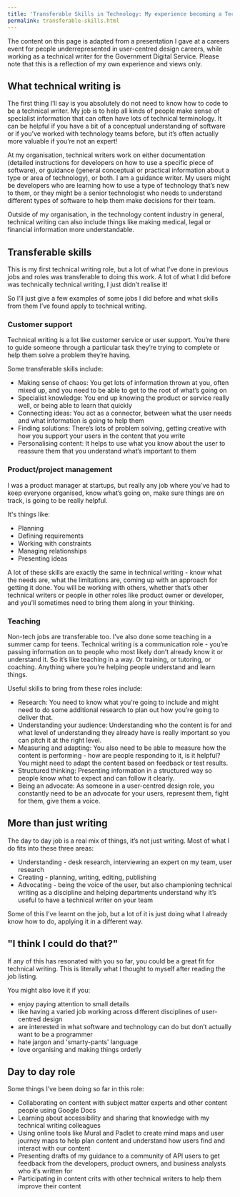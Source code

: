 ```yaml
---
title: 'Transferable Skills in Technology: My experience becoming a Technical Writer'
permalink: transferable-skills.html
---
```


<link rel="stylesheet" href="/../style.css">

The content on this page is adapted from a presentation I gave at a careers event for people underrepresented in user-centred design careers, while working as a technical writer for the Government Digital Service. Please note that this is a reflection of my own experience and views only.  

## What technical writing is
The first thing I’ll say is you absolutely do not need to know how to code to be a technical writer. My job is to help all kinds of people make sense of specialist information that can often have lots of technical terminology. It can be helpful if you have a bit of a conceptual understanding of software or if you’ve worked with technology teams before, but it’s often actually more valuable if you’re not an expert! 

At my organisation, technical writers work on either documentation (detailed instructions for developers on how to use a specific piece of software), or guidance (general conceptual or practical information about a type or area of technology), or both. I am a guidance writer. My users might be developers who are learning how to use a type of technology that’s new to them, or they might be a senior technologist who needs to understand different types of software to help them make decisions for their team.

Outside of my organisation, in the technology content industry in general, technical writing can also include things like making medical, legal or financial information more understandable.

## Transferable skills
This is my first technical writing role, but a lot of what I’ve done in previous jobs and roles was transferable to doing this work. A lot of what I did before was technically technical writing, I just didn’t realise it! 

So I’ll just give a few examples of some jobs I did before and what skills from them I’ve found apply to technical writing. 

### Customer support 
Technical writing is a lot like customer service or user support. You’re there to guide someone through a particular task they’re trying to complete or help them solve a problem they’re having. 

Some transferable skills include:

- Making sense of chaos: You get lots of information thrown at you, often mixed up, and you need to be able to get to the root of what’s going on
- Specialist knowledge: You end up knowing the product or service really well, or being able to learn that quickly
- Connecting ideas: You act as a connector, between what the user needs and what information is going to help them
- Finding solutions: There’s lots of problem solving, getting creative with how you support your users in the content that you write
- Personalising content: It helps to use what you know about the user to reassure them that you understand what’s important to them

### Product/project management

I was a product manager at startups, but really any job where you’ve had to keep everyone organised, know what’s going on, make sure things are on track, is going to be really helpful. 

It's things like:

- Planning
- Defining requirements
- Working with constraints
- Managing relationships
- Presenting ideas

A lot of these skills are exactly the same in technical writing - know what the needs are, what the limitations are, coming up with an approach for getting it done. You will be working with others, whether that’s other technical writers or people in other roles like product owner or developer, and you’ll sometimes need to bring them along in your thinking. 

### Teaching

Non-tech jobs are transferable too. I’ve also done some teaching in a summer camp for teens. Technical writing is a communication role - you’re passing information on to people who most likely don’t already know it or understand it. So it’s like teaching in a way. Or training, or tutoring, or coaching. Anything where you’re helping people understand and learn things. 

Useful skills to bring from these roles include:

- Research: You need to know what you’re going to include and might need to do some additional research to plan out how you’re going to deliver that. 
- Understanding your audience: Understanding who the content is for and what level of understanding they already have is really important so you can pitch it at the right level. 
- Measuring and adapting: You also need to be able to measure how the content is performing - how are people responding to it, is it helpful? You might need to adapt the content based on feedback or test results. 
- Structured thinking: Presenting information in a structured way so people know what to expect and can follow it clearly. 
- Being an advocate: As someone in a user-centred design role, you constantly need to be an advocate for your users, represent them, fight for them, give them a voice. 

## More than just writing
The day to day job is a real mix of things, it’s not just writing. Most of what I do fits into these three areas:

- Understanding - desk research, interviewing an expert on my team, user research
- Creating - planning, writing, editing, publishing
- Advocating - being the voice of the user, but also championing technical writing as a discipline and helping departments understand why it’s useful to have a technical writer on your team

Some of this I’ve learnt on the job, but a lot of it is just doing what I already know how to do, applying it in a different way.

## "I think I could do that?"
If any of this has resonated with you so far, you could be a great fit for technical writing. This is literally what I thought to myself after reading the job listing. 

You might also love it if you:

- enjoy paying attention to small details
- like having a varied job working across different disciplines of user-centred design
- are interested in what software and technology can do but don’t actually want to be a programmer
- hate jargon and 'smarty-pants' language
- love organising and making things orderly

## Day to day role

Some things I’ve been doing so far in this role:

- Collaborating on content with subject matter experts and other content people using Google Docs
- Learning about accessibility and sharing that knowledge with my technical writing colleagues
- Using online tools like Mural and Padlet to create mind maps and user journey maps to help plan content and understand how users find and interact with our content
- Presenting drafts of my guidance to a community of API users to get feedback from the developers, product owners, and business analysts who it’s written for
- Participating in content crits with other technical writers to help them improve their content

